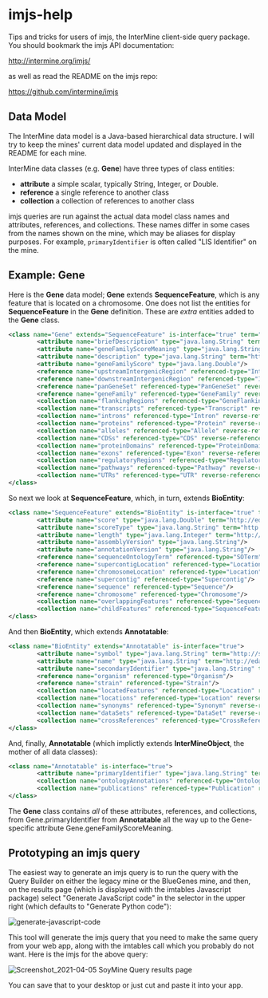 # imjs-help
Tips and tricks for users of imjs, the InterMine client-side query package. You should bookmark the imjs API documentation:

http://intermine.org/imjs/

as well as read the README on the imjs repo:

https://github.com/intermine/imjs

## Data Model
The InterMine data model is a Java-based hierarchical data structure. I will try to keep the mines' current data model updated and displayed in the README for each mine.

InterMine data classes (e.g. **Gene**) have three types of class entities:
- **attribute** a simple scalar, typically String, Integer, or Double.
- **reference** a single reference to another class
- **collection** a collection of references to another class

imjs queries are run against the actual data model class names and attributes, references, and collections. These names differ in some cases from the names shown on the mine, which may be aliases for display purposes. For example, `primaryIdentifier` is often called "LIS Identifier" on the mine.

## Example: Gene
Here is the **Gene** data model; **Gene** extends **SequenceFeature**, which is any feature that is located on a chromosome. One does not list the entities for **SequenceFeature** in the **Gene** definition. These are *extra* entities added to the **Gene** class.
```xml
<class name="Gene" extends="SequenceFeature" is-interface="true" term="http://purl.obolibrary.org/obo/SO:0000704">
        <attribute name="briefDescription" type="java.lang.String" term="http://semanticscience.org/resource/SIO_000136"/>
        <attribute name="geneFamilyScoreMeaning" type="java.lang.String"/>
        <attribute name="description" type="java.lang.String" term="http://semanticscience.org/resource/SIO_000136"/>
        <attribute name="geneFamilyScore" type="java.lang.Double"/>
        <reference name="upstreamIntergenicRegion" referenced-type="IntergenicRegion"/>
        <reference name="downstreamIntergenicRegion" referenced-type="IntergenicRegion"/>
        <reference name="panGeneSet" referenced-type="PanGeneSet" reverse-reference="genes"/>
        <reference name="geneFamily" referenced-type="GeneFamily" reverse-reference="genes"/>
        <collection name="flankingRegions" referenced-type="GeneFlankingRegion" reverse-reference="gene"/>
        <collection name="transcripts" referenced-type="Transcript" reverse-reference="gene"/>
        <collection name="introns" referenced-type="Intron" reverse-reference="genes"/>
        <collection name="proteins" referenced-type="Protein" reverse-reference="genes"/>
        <collection name="alleles" referenced-type="Allele" reverse-reference="gene"/>
        <collection name="CDSs" referenced-type="CDS" reverse-reference="gene"/>
        <collection name="proteinDomains" referenced-type="ProteinDomain"/>
        <collection name="exons" referenced-type="Exon" reverse-reference="gene"/>
        <collection name="regulatoryRegions" referenced-type="RegulatoryRegion" reverse-reference="gene"/>
        <collection name="pathways" referenced-type="Pathway" reverse-reference="genes"/>
        <collection name="UTRs" referenced-type="UTR" reverse-reference="gene"/>
</class>
```
So next we look at **SequenceFeature**, which, in turn, extends **BioEntity**:
```xml
<class name="SequenceFeature" extends="BioEntity" is-interface="true" term="http://purl.obolibrary.org/obo/SO:0000110">
        <attribute name="score" type="java.lang.Double" term="http://edamontology.org/data_1772"/>
        <attribute name="scoreType" type="java.lang.String" term="http://ncicb.nci.nih.gov/xml/owl/EVS/Thesaurus.owl#C25284"/>
        <attribute name="length" type="java.lang.Integer" term="http://semanticscience.org/resource/SIO_000041"/>
        <attribute name="assemblyVersion" type="java.lang.String"/>
        <attribute name="annotationVersion" type="java.lang.String"/>
        <reference name="sequenceOntologyTerm" referenced-type="SOTerm"/>
        <reference name="supercontigLocation" referenced-type="Location"/>
        <reference name="chromosomeLocation" referenced-type="Location"/>
        <reference name="supercontig" referenced-type="Supercontig"/>
        <reference name="sequence" referenced-type="Sequence"/>
        <reference name="chromosome" referenced-type="Chromosome"/>
        <collection name="overlappingFeatures" referenced-type="SequenceFeature"/>
        <collection name="childFeatures" referenced-type="SequenceFeature"/>
</class>
```
And then **BioEntity**, which extends **Annotatable**:
```xml
<class name="BioEntity" extends="Annotatable" is-interface="true">
        <attribute name="symbol" type="java.lang.String" term="http://semanticscience.org/resource/SIO_000105"/>
        <attribute name="name" type="java.lang.String" term="http://edamontology.org/data_2099"/>
        <attribute name="secondaryIdentifier" type="java.lang.String" term="http://semanticscience.org/resource/SIO_000675"/>
        <reference name="organism" referenced-type="Organism"/>
        <reference name="strain" referenced-type="Strain"/>
        <collection name="locatedFeatures" referenced-type="Location" reverse-reference="locatedOn"/>
        <collection name="locations" referenced-type="Location" reverse-reference="feature"/>
        <collection name="synonyms" referenced-type="Synonym" reverse-reference="subject"/>
        <collection name="dataSets" referenced-type="DataSet" reverse-reference="bioEntities"/>
        <collection name="crossReferences" referenced-type="CrossReference" reverse-reference="subject"/>
</class>
```
And, finally, **Annotatable** (which implictly extends **InterMineObject**, the mother of all data classes):
```xml
<class name="Annotatable" is-interface="true">
        <attribute name="primaryIdentifier" type="java.lang.String" term="http://semanticscience.org/resource/SIO_000675"/>
        <collection name="ontologyAnnotations" referenced-type="OntologyAnnotation" reverse-reference="subject"/>
        <collection name="publications" referenced-type="Publication" reverse-reference="entities"/>
</class>
```
The **Gene** class contains *all* of these attributes, references, and collections, from Gene.primaryIdentifier from **Annotatable** all the way up to the Gene-specific attribute Gene.geneFamilyScoreMeaning.

## Prototyping an imjs query
The easiest way to generate an imjs query is to run the query with the Query Builder on either the legacy mine or the BlueGenes mine, and then, on the results page (which is displayed with the imtables Javascript package) select "Generate JavaScript code" in the selector in the upper right (which defaults to "Generate Python code"):

![generate-javascript-code](https://user-images.githubusercontent.com/5657219/113608202-7bbf3c80-9607-11eb-931f-b972f3a0cb2a.jpg)

This tool will generate the imjs query that you need to make the same query from your web app, along with the imtables call which you probably do not want. Here is the imjs for the above query:

![Screenshot_2021-04-05 SoyMine Query results page](https://user-images.githubusercontent.com/5657219/113608500-e5d7e180-9607-11eb-8fa0-cd6ca9b0d21c.png)

You can save that to your desktop or just cut and paste it into your app.
